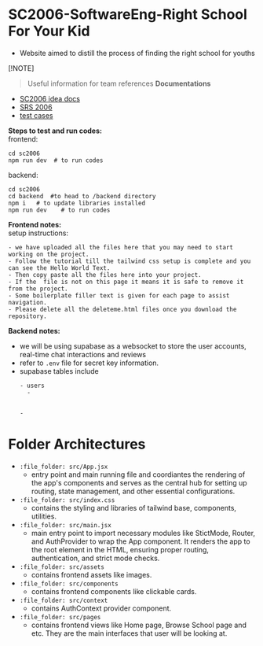 # SC2006-SoftwareEng-Right School For Your Kid
- Website aimed to distill the process of finding the right school for youths

[!NOTE]
> Useful information for team references
**Documentations**  
- [SC2006 idea docs](https://docs.google.com/document/d/1Fj-vPyJnf7ix3onUE3jTrdtBB-NYlnRz9uBgXQvdWAE/edit?usp=sharing)
- [SRS 2006](https://entuedu-my.sharepoint.com/:w:/r/personal/ykang008_e_ntu_edu_sg/_layouts/15/Doc.aspx?sourcedoc=%7B7C2D36C1-69E1-4F04-882E-622DAB463400%7D&file=SRS%202006.docx&action=default&mobileredirect=true&wdOrigin=WAC.WORD.HOME-BUTTON%2CAPPHOME-WEB.FILEBROWSER.RECENT&wdPreviousSession=59369843-28ac-4b6c-85ca-2faf2c444719&wdPreviousSessionSrc=AppHomeWeb&ct=1730441720975)
- [test cases](https://entuedu-my.sharepoint.com/:w:/g/personal/leep0066_e_ntu_edu_sg/EeBc_fuksGFJkLcF2fgWmkIB5CWCkqzDZ0Nz0vkeBZC3lA?e=Lk9qqH)

**Steps to test and run codes:**  
frontend:  
```
cd sc2006  
npm run dev  # to run codes
```
backend:  
```
cd sc2006
cd backend  #to head to /backend directory 
npm i   # to update libraries installed
npm run dev    # to run codes
```

**Frontend notes:**  
setup instructions:  
```
- we have uploaded all the files here that you may need to start working on the project.
- Follow the tutorial till the tailwind css setup is complete and you can see the Hello World Text.
- Then copy paste all the files here into your project.
- If the  file is not on this page it means it is safe to remove it from the project.
- Some boilerplate filler text is given for each page to assist navigation.
- Please delete all the deleteme.html files once you download the repository.
```

**Backend notes:**  
- we will be using supabase as a websocket to store the user accounts, real-time chat interactions and reviews
- refer to `.env` file for secret key information.  
- supabase tables include
  ```
  - users
    -


  -
  ```
  
# Folder Architectures 
- `:file_folder: src/App.jsx`
  - entry point and main running file and coordiantes the rendering of the app's components and serves as the central hub for setting up routing, state management, and other essential configurations.
- `:file_folder: src/index.css`
  - contains the styling and libraries of tailwind base, components, utilities.
- `:file_folder: src/main.jsx`
  - main entry point to import necessary modules like StictMode, Router, and AuthProvider to wrap the App component. It renders the app to the root element in the HTML, ensuring proper routing, authentication, and strict mode checks.
- `:file_folder: src/assets`
  - contains frontend assets like images.
- `:file_folder: src/components`
  - contains frontend components like clickable cards.
- `:file_folder: src/context`
  - contains AuthContext provider component.
- `:file_folder: src/pages`
  - contains frontend views like Home page, Browse School page and etc. They are the main interfaces that user will be looking at.

